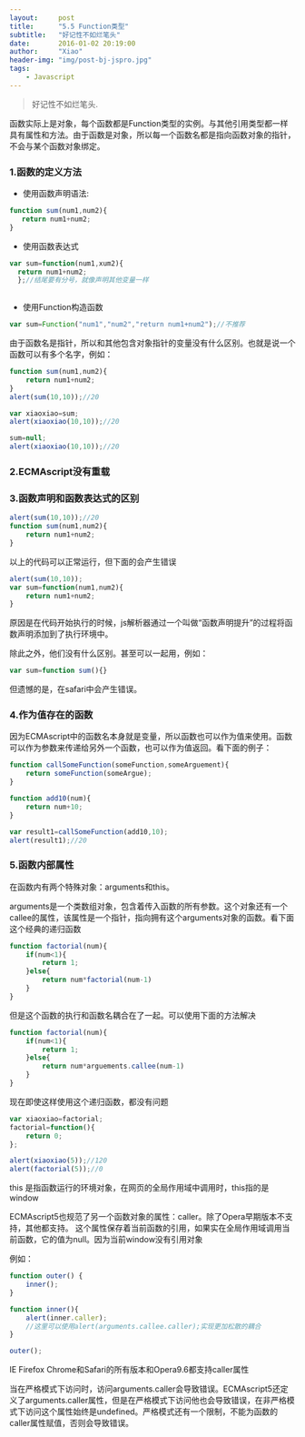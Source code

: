 ```yaml
---
layout:     post
title:      "5.5 Function类型"
subtitle:   "好记性不如烂笔头"
date:       2016-01-02 20:19:00
author:     "Xiao"
header-img: "img/post-bj-jspro.jpg"
tags:
    - Javascript
---
```


>好记性不如烂笔头.


函数实际上是对象，每个函数都是Function类型的实例。与其他引用类型都一样具有属性和方法。由于函数是对象，所以每一个函数名都是指向函数对象的指针，不会与某个函数对象绑定。

### 1.函数的定义方法

- 使用函数声明语法:

```javascript
function sum(num1,num2){
   return num1+num2; 
}
```
- 使用函数表达式

```javascript
var sum=function(num1,xum2){ 
  return num1+num2; 
  };//结尾要有分号，就像声明其他变量一样
  
```

- 使用Function构造函数

```javascript
var sum=Function("num1","num2","return num1+num2");//不推荐
```

由于函数名是指针，所以和其他包含对象指针的变量没有什么区别。也就是说一个函数可以有多个名字，例如：

```javascript
function sum(num1,num2){
	return num1+num2;
}
alert(sum(10,10));//20

var xiaoxiao=sum;
alert(xiaoxiao(10,10));//20

sum=null;
alert(xiaoxiao(10,10));//20
```

### 2.ECMAscript没有重载

### 3.函数声明和函数表达式的区别

```javascript
alert(sum(10,10));//20
function sum(num1,num2){
	return num1+num2;
}
```

以上的代码可以正常运行，但下面的会产生错误

```javascript
alert(sum(10,10));
var sum=function(num1,num2){
	return num1+num2;
}
```

原因是在代码开始执行的时候，js解析器通过一个叫做“函数声明提升”的过程将函数声明添加到了执行环境中。

除此之外，他们没有什么区别。甚至可以一起用，例如：

```javascript
var sum=function sum(){}
```

但遗憾的是，在safari中会产生错误。

### 4.作为值存在的函数

因为ECMAscript中的函数名本身就是变量，所以函数也可以作为值来使用。函数可以作为参数来传递给另外一个函数，也可以作为值返回。看下面的例子：

```javascript
function callSomeFunction(someFunction,someArguement){
	return someFunction(someArgue);
}

function add10(num){
	return num+10;
}

var result1=callSomeFunction(add10,10);
alert(result1);//20
```

### 5.函数内部属性

在函数内有两个特殊对象：arguments和this。

arguments是一个类数组对象，包含着传入函数的所有参数。这个对象还有一个callee的属性，该属性是一个指针，指向拥有这个arguments对象的函数。看下面这个经典的递归函数

```javascript
function factorial(num){
	if(num<1){
		return 1;
	}else{
		return num*factorial(num-1)
	}
}
```

但是这个函数的执行和函数名耦合在了一起。可以使用下面的方法解决

```javascript
function factorial(num){
	if(num<1){
		return 1;
	}else{
		return num*arguements.callee(num-1)
	}
}
```

现在即使这样使用这个递归函数，都没有问题

```javascript
var xiaoxiao=factorial;
factorial=function(){
	return 0;
};

alert(xiaoxiao(5));//120
alert(factorial(5));//0
```

this 是指函数运行的环境对象，在网页的全局作用域中调用时，this指的是window

ECMAscript5也规范了另一个函数对象的属性：caller。除了Opera早期版本不支持，其他都支持。
这个属性保存着当前函数的引用，如果实在全局作用域调用当前函数，它的值为null。因为当前window没有引用对象

例如：

```javascript
function outer() {
	inner();
}

function inner(){
	alert(inner.caller);
	//这里可以使用alert(arguments.callee.caller);实现更加松散的耦合
}

outer();

```
IE Firefox Chrome和Safari的所有版本和Opera9.6都支持caller属性


当在严格模式下访问时，访问arguments.caller会导致错误。ECMAscript5还定义了arguments.caller属性，但是在严格模式下访问他也会导致错误，在非严格模式下访问这个属性始终是undefined。严格模式还有一个限制，不能为函数的caller属性赋值，否则会导致错误。

